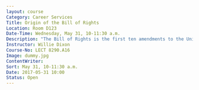 ```yaml
---
layout: course
Category: Career Services
Title: Origin of the Bill of Rights
Location: Room D123
Date-Time: Wednesday, May 31, 10-11:30 a.m.
Description: "The Bill of Rights is the first ten amendments to the United States Constitution. It was proposed to ratify the U.S. Constitution. These amendments add to the Constitution specific guarantees of personal freedoms and rights, clear limitations on the government's power, and states all powers not specifically delegated to Congress are reserved for the states or the people. Join Willie Dixon as he discusses the reasons the Bill of Rights were proposed, where they came from and why it is important to have them."
Instructor: Willie Dixon
Course-No: LECT 8290.A16
Image: dummy.jpg
ContentWriter:
Sort: May 31, 10-11:30 a.m.
Date: 2017-05-31 10:00
Status: Open
---
```

